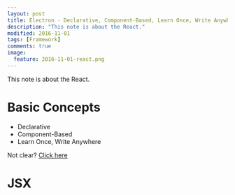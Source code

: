 ```yaml
---
layout: post
title: Electron - Declarative, Component-Based, Learn Once, Write Anywhere
description: "This note is about the React."
modified: 2016-11-01
tags: [Framework]
comments: true
image:
  feature: 2016-11-01-react.png
---
```


This note is about the React.

# Basic Concepts

* Declarative
* Component-Based
* Learn Once, Write Anywhere

Not clear? <a href="https://facebook.github.io/react/" target="_blank">Click here</a>

# JSX

